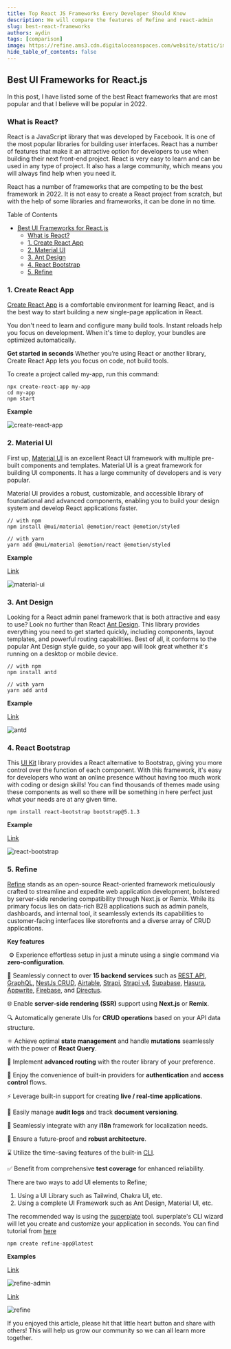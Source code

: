 ```yaml
---
title: Top React JS Frameworks Every Developer Should Know
description: We will compare the features of Refine and react-admin
slug: best-react-frameworks
authors: aydin
tags: [comparison]
image: https://refine.ams3.cdn.digitaloceanspaces.com/website/static/img/placeholder.png
hide_table_of_contents: false
---
```


## Best UI Frameworks for React.js

In this post, I have listed some of the best React frameworks that are most popular and that I believe will be popular in 2022.

### What is React?

React is a JavaScript library that was developed by Facebook. It is one of the most popular libraries for building user interfaces.
React has a number of features that make it an attractive option for developers to use when building their next front-end project. React is very easy to learn and can be used in any type of project. It also has a large community, which means you will always find help when you need it.

React has a number of frameworks that are competing to be the best framework in 2022. It is not easy to create a React project from scratch, but with the help of some libraries and frameworks, it can be done in no time.

Table of Contents

- [Best UI Frameworks for React.js](#best-ui-frameworks-for-reactjs)
  - [What is React?](#what-is-react)
  - [1. Create React App ](#1-create-react-app-)
  - [2. Material UI ](#2-material-ui-)
  - [3. Ant Design ](#3-ant-design-)
  - [4. React Bootstrap ](#4-react-bootstrap-)
  - [5. Refine ](#5-refine-)

### 1. Create React App <a name="cra"></a>

[Create React App](https://create-react-app.dev/docs/getting-started) is a comfortable environment for learning React, and is the best way to start building a new single-page application in React.

You don't need to learn and configure many build tools. Instant reloads help you focus on development. When it's time to deploy, your bundles are optimized automatically.

**Get started in seconds**
Whether you’re using React or another library, Create React App lets you focus on code, not build tools.

To create a project called my-app, run this command:

```
npx create-react-app my-app
cd my-app
npm start
```

**Example**

<img src="https://refine.ams3.cdn.digitaloceanspaces.com/blog/2022-02-21-top-react-frameworks/create-react-app.png" alt="create-react-app" />

### 2. Material UI <a name="material-ui"></a>

First up, [Material UI](https://mui.com/getting-started/installation/) is an excellent React UI framework with multiple pre-built components and templates. Material UI is a great framework for building UI components. It has a large community of developers and is very popular.

Material UI provides a robust, customizable, and accessible library of foundational and advanced components, enabling you to build your design system and develop React applications faster.

```
// with npm
npm install @mui/material @emotion/react @emotion/styled

// with yarn
yarn add @mui/material @emotion/react @emotion/styled
```

**Example**

[Link](https://mui.com/getting-started/templates/dashboard/)

<img src="https://refine.ams3.cdn.digitaloceanspaces.com/blog/2022-02-21-top-react-frameworks/material-ui.png" alt="material-ui" />

### 3. Ant Design <a name="antd"></a>

Looking for a React admin panel framework that is both attractive and easy to use? Look no further than React [Ant Design](https://ant.design/docs/react/introduce). This library provides everything you need to get started quickly, including components, layout templates, and powerful routing capabilities. Best of all, it conforms to the popular Ant Design style guide, so your app will look great whether it's running on a desktop or mobile device.

```
// with npm
npm install antd

// with yarn
yarn add antd
```

**Example**

[Link](https://preview.pro.ant.design/dashboard/analysis/)

<img src="https://refine.ams3.cdn.digitaloceanspaces.com/blog/2022-02-21-top-react-frameworks/antd.png" alt="antd" />

### 4. React Bootstrap <a name="react-bootstrap"></a>

This [UI Kit](https://react-bootstrap.github.io/getting-started/introduction) library provides a React alternative to Bootstrap, giving you more control over the function of each component. With this framework, it's easy for developers who want an online presence without having too much work with coding or design skills! You can find thousands of themes made using these components as well so there will be something in here perfect just what your needs are at any given time.

```
npm install react-bootstrap bootstrap@5.1.3

```

**Example**

[Link](https://demos.creative-tim.com/light-bootstrap-dashboard-react/#/admin/dashboard)

<img src="https://refine.ams3.cdn.digitaloceanspaces.com/blog/2022-02-21-top-react-frameworks/react-bootstrap.png" alt="react-bootstrap" />

### 5. Refine <a name="refine"></a>

[Refine](https://github.com/refinedev/refine) stands as an open-source React-oriented framework meticulously crafted to streamline and expedite web application development, bolstered by server-side rendering compatibility through Next.js or Remix. While its primary focus lies on data-rich B2B applications such as admin panels, dashboards, and internal tool, it seamlessly extends its capabilities to customer-facing interfaces like storefronts and a diverse array of CRUD applications.

**Key features**

​
⚙️ Experience effortless setup in just a minute using a single command via **zero-configuration**.

🔌 Seamlessly connect to over **15 backend services** such as [REST API](https://github.com/refinedev/refine/tree/master/packages/simple-rest), [GraphQL](https://github.com/refinedev/refine/tree/master/packages/graphql), [NestJs CRUD](https://github.com/refinedev/refine/tree/master/packages/nestjsx-crud), [Airtable](https://github.com/refinedev/refine/tree/master/packages/airtable), [Strapi](https://github.com/refinedev/refine/tree/master/packages/strapi), [Strapi v4](https://github.com/refinedev/refine/tree/master/packages/strapi-v4), [Supabase](https://github.com/refinedev/refine/tree/master/packages/supabase), [Hasura](https://github.com/refinedev/refine/tree/master/packages/hasura), [Appwrite](https://github.com/refinedev/refine/tree/master/packages/appwrite), [Firebase](https://firebase.google.com/), and [Directus](https://directus.io/).

🌐 Enable **server-side rendering (SSR)** support using **Next.js** or **Remix**.

🔍 Automatically generate UIs for **CRUD operations** based on your API data structure.

⚛ Achieve optimal **state management** and handle **mutations** seamlessly with the power of **React Query**.

🔀 Implement **advanced routing** with the router library of your preference.

🔐 Enjoy the convenience of built-in providers for **authentication** and **access control** flows.

⚡ Leverage built-in support for creating **live / real-time applications**.

📄 Easily manage **audit logs** and track **document versioning**.

💬 Seamlessly integrate with any **i18n** framework for localization needs.

💪 Ensure a future-proof and **robust architecture**.

⌛️ Utilize the time-saving features of the built-in [CLI](https://refine.dev/docs/packages/documentation/cli/).

✅ Benefit from comprehensive **test coverage** for enhanced reliability.

There are two ways to add UI elements to Refine;

1. Using a UI Library such as Tailwind, Chakra UI, etc.
2. Using a complete UI Framework such as Ant Design, Material UI, etc.

The recommended way is using the [superplate](https://github.com/pankod/superplate) tool. superplate's CLI wizard will let you create and customize your application in seconds. You can find tutorial from [here](https://refine.dev/tutorial)

```
npm create refine-app@latest
```

**Examples**

[Link](https://example.admin.refine.dev/?current=1&pageSize=5)

<img src="https://refine.ams3.cdn.digitaloceanspaces.com/blog/2022-02-21-top-react-frameworks/refine.png" alt="refine-admin" />

[Link](https://example.refine.dev)

<img src="https://refine.ams3.cdn.digitaloceanspaces.com/blog/2022-02-21-top-react-frameworks/refine-2.png" alt="refine" />

If you enjoyed this article, please hit that little heart button and share with others!
This will help us grow our community so we can all learn more together.
